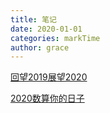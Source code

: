 ```yaml
---
title: 笔记
date: 2020-01-01
categories: markTime
author: grace
---
```


[回望2019展望2020](回望2019展望2020.md)

[2020数算你的日子](2020数算你的日子.md)